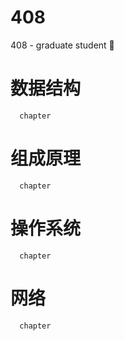 # 408
408 - graduate student  🍅 

# 数据结构

```
  chapter
```

# 组成原理

```
  chapter
```

# 操作系统

```
  chapter
```

# 网络

```
  chapter
```
